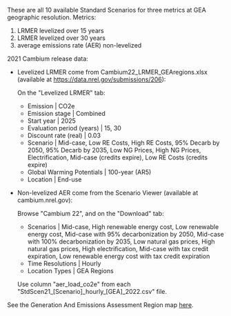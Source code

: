 These are all 10 available Standard Scenarios for three metrics at GEA geographic resolution. Metrics:
1. LRMER levelized over 15 years
2. LRMER levelized over 30 years
3. average emissions rate (AER) non-levelized

2021 Cambium release data:
- Levelized LRMER come from Cambium22_LRMER_GEAregions.xlsx (available at https://data.nrel.gov/submissions/206):

  On the "Levelized LRMER" tab:
  - Emission | CO2e
  - Emission stage | Combined
  - Start year | 2025
  - Evaluation period (years) | 15, 30
  - Discount rate (real) | 0.03
  - Scenario | Mid-case, Low RE Costs, High RE Costs, 95% Decarb by 2050, 95% Decarb by 2035, Low NG Prices, High NG Prices, Electrification, Mid-case (credits expire), Low RE Costs (credits expire)
  - Global Warming Potentials | 100-year (AR5)
  - Location | End-use

- Non-levelized AER come from the Scenario Viewer (available at cambium.nrel.gov):

  Browse "Cambium 22", and on the "Download" tab:
  - Scenarios | Mid-case, High renewable energy cost, Low renewable energy cost, Mid-case with 95% decarbonization by 2050, Mid-case with 100% decarbonization by 2035, Low natural gas prices, High natural gas prices, High electrification, Mid-case with tax credit expiration, Low renewable energy cost with tax credit expiration
  - Time Resolutions | Hourly
  - Location Types | GEA Regions

  Use column "aer_load_co2e" from each "StdScen21_[Scenario]\_hourly_[GEA]_2022.csv" file.

See the Generation And Emissions Assessment Region map [here](https://github.com/NREL/resstock/wiki/Generation-And-Emissions-Assessment-Region-Map).
